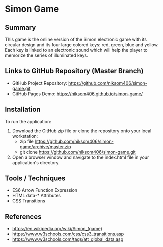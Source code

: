 # Simon Game

## Summary
This game is the online version of the Simon electronic game with its circular design and its four large colored keys: red, green, blue and yellow. Each key is linked to an electronic sound which will help the player to memorize the series of illuminated keys.

## Links to GitHub Repository (Master Branch)
- GitHub Project Repository: https://github.com/niksom406/simon-game.git
- GitHub Pages Demo: https://niksom406.github.io/simon-game/

## Installation
To run the application:

1. Download the GitHub zip file or clone the repository onto your local workstation:
    - zip file https://github.com/niksom406/simon-game/archive/master.zip
    - git clone https://github.com/niksom406/simon-game.git
2. Open a browser window and navigate to the index.html file in your application's directory.

## Tools / Techniques
- ES6 Arrow Function Expression
- HTML data-* Attributes
- CSS Transitions

## References
- https://en.wikipedia.org/wiki/Simon_(game)
- https://www.w3schools.com/css/css3_transitions.asp
- https://www.w3schools.com/tags/att_global_data.asp

